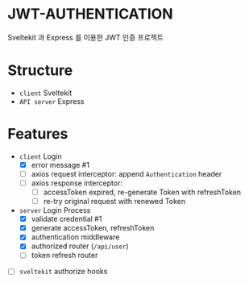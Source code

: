 # JWT-AUTHENTICATION
Sveltekit 과 Express 를 이용한 JWT 인증 프로젝트

# Structure
- `client` Sveltekit
- `API server` Express

# Features
- `client` Login
  - [x] error message #1
  - [ ] axios request interceptor: append `Authentication` header
  - [ ] axios response interceptor: 
    - [ ] accessToken expired, re-generate Token with refreshToken
    - [ ] re-try original request with renewed Token
- `server` Login Process
  - [x] validate credential #1
  - [x] generate accessToken, refreshToken
  - [x] authentication middleware 
  - [x] authorized router (`/api/user`)
  - [ ] token refresh router
- [ ] `sveltekit` authorize hooks
